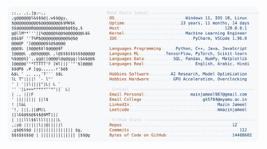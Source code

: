 <picture>
  <source srcset="https://raw.githubusercontent.com/mmazinjameel/mmazinjameel/main/dark_mode.svg?v=1760911726" media="(prefers-color-scheme: dark)">
  <img src="https://raw.githubusercontent.com/mmazinjameel/mmazinjameel/main/light_mode.svg?v=1760911726">
</picture>
